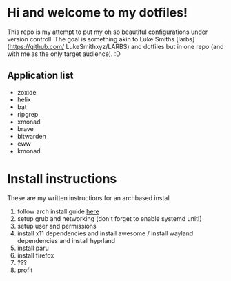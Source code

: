 # Hi and welcome to my dotfiles!  

This repo is my attempt to put my oh so beautiful configurations under version
controll. The goal is something akin to Luke Smiths [larbs](https://github.com/
LukeSmithxyz/LARBS) and dotfiles but in one repo (and with me as the only
target audience). :D

## Application list
- zoxide
- helix
- bat
- ripgrep
- xmonad
- brave
- bitwarden
- eww
- kmonad

# Install instructions

These are my written instructions for an archbased install

1. follow arch install guide [here](https://wiki.archlinux.org/title/General_recommendations#System_administration)
2. setup grub and networking (don't forget to enable systemd unit!)
3. setup user and permissions
4. install x11 dependencies and install awesome / install wayland dependencies and install hyprland
5. install paru
6. install firefox
7. ???
8. profit
